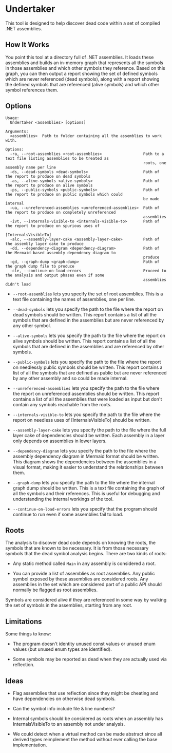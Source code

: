 # Undertaker

This tool is designed to help discover dead code within a set of compiled .NET assemblies.

## How It Works

You point this tool at a directory full of .NET assemblies. It loads these assemblies and
builds an in-memory graph that represents all the symbols in those assemblies and which 
other symbols they reference. Based on this graph, you can then output a report showing
the set of defined symbols which are never referenced (dead symbols), along with a report
showing the defined symbols that are referenced (alive symbols) and which other symbol
references them.

## Options

```text
Usage:
  Undertaker <assemblies> [options]

Arguments:
  <assemblies>  Path to folder containing all the assemblies to work with.

Options:
  -ra, --root-assemblies <root-assemblies>                  Path to a text file listing assemblies to be treated as
                                                            roots, one assembly name per line
  -ds, --dead-symbols <dead-symbols>                        Path of the report to produce on dead symbols
  -as, --alive-symbols <alive-symbols>                      Path of the report to produce on alive symbols
  -ps, --public-symbols <public-symbols>                    Path of the report to produce on public symbols which could
                                                            be made internal
  -ua, --unreferenced-assemblies <unreferenced-assemblies>  Path of the report to produce on completely unreferenced
                                                            assemblies
  -ivt, --internals-visible-to <internals-visible-to>       Path of the report to produce on spurious uses of
                                                            [InternalsVisibleTo]
  -alc, --assembly-layer-cake <assembly-layer-cake>         Path of the assembly layer cake to produce
  -dd, --dependency-diagram <dependency-diagram>            Path of the Mermaid-based assembly dependency diagram to
                                                            produce
  -gd, --graph-dump <graph-dump>                            Path of the graph dump file to produce
  -cle, --continue-on-load-errors                           Proceed to the analysis and output phases even if some
                                                            assemblies didn't load
``` 

* `--root-assemblies` lets you specify the set of root assemblies. This is a text file
  containing the names of assemblies, one per line.

* `--dead-symbols` lets you specify the path to the file where the report on dead symbols
  should be written. This report contains a list of all the symbols that are defined in the
  assemblies but are never referenced by any other symbol.

* `--alive-symbols` lets you specify the path to the file where the report on alive symbols
  should be written. This report contains a list of all the symbols that are defined in the
  assemblies and are referenced by other symbols.

* `--public-symbols` lets you specify the path to the file where the report on needlessly
  public symbols should be written. This report contains a list of all the symbols that are
  defined as public but are never referenced by any other assembly and so could be made internal.

* `--unreferenced-assemblies` lets you specify the path to the file where the report on unreferenced
  assemblies should be written. This report contains a list of all the assemblies that were loaded as input
  but don't contain any symbols reachable from the roots.
 
* `--internals-visible-to` lets you specify the path to the file where the report
  on needless uses of [InternalsVisibleTo] should be written.

* `--assembly-layer-cake` lets you specify the path to the file where the full layer cake of dependencies
  should be written. Each assembly in a layer only depends on assemblies in lower layers.

* `--dependency-diagram` lets you specify the path to the file where the assembly dependency diagram in
  Mermaid format should be written. This diagram shows the dependencies between the assemblies in a
  visual format, making it easier to understand the relationships between them.

* `--graph-dump` lets you specify the path to the file where the internal graph dump should be written.
This is a text file containing the graph of all the symbols and their references. This is useful for
debugging and understanding the internal workings of the tool.
	
* `--continue-on-load-errors` lets you specify that the program should continue to run even if some assemblies
fail to load.

## Roots

The analysis to discover dead code depends on knowing the roots, the symbols that are
known to be necessary. It is from those necessary symbols that the dead symbol analysis
begins. There are two kinds of roots:

* Any static method called `Main` in any assembly is considered a root.

* You can provide a list of assemblies as root assemblies. Any public symbol exposed by
these assemblies are considered roots. Any assemblies in the set which are considered
part of a public API should normally be flagged as root assemblies.

Symbols are considered alive if they are referenced in some way by walking the set of
symbols in the assemblies, starting from any root.

## Limitations

Some things to know:

* The program doesn't identity unused const values or unused enum values (but unused enum types are identified).

* Some symbols may be reported as dead when they are actually used via reflection.

## Ideas

* Flag assemblies that use reflection since they might be cheating and
have dependencies on otherwise dead symbols.

* Can the symbol info include file & line numbers?

* Internal symbols should be considered as roots when an assembly has InternalsVisibleTo to an assembly not under analysis.

* We could detect when a virtual method can be made abstract since all derived types reimplement the method without ever calling
  the base implementation. 
